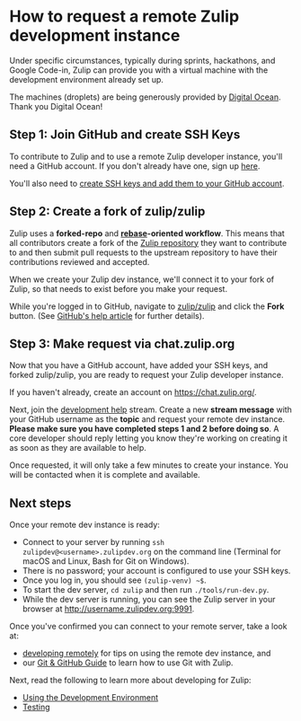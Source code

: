 # How to request a remote Zulip development instance

Under specific circumstances, typically during sprints, hackathons, and
Google Code-in, Zulip can provide you with a virtual machine with the
development environment already set up.

The machines (droplets) are being generously provided by
[Digital Ocean](https://www.digitalocean.com/). Thank you Digital Ocean!

## Step 1: Join GitHub and create SSH Keys

To contribute to Zulip and to use a remote Zulip developer instance, you'll
need a GitHub account. If you don't already have one, sign up
[here][github-join].

You'll also need to [create SSH keys and add them to your GitHub
account][github-help-add-ssh-key].

## Step 2: Create a fork of zulip/zulip

Zulip uses a **forked-repo** and **[rebase][gitbook-rebase]-oriented
workflow**. This means that all contributors create a fork of the [Zulip
repository][github-zulip-zulip] they want to contribute to and then submit pull
requests to the upstream repository to have their contributions reviewed and
accepted.

When we create your Zulip dev instance, we'll connect it to your fork of Zulip,
so that needs to exist before you make your request.

While you're logged in to GitHub, navigate to [zulip/zulip][github-zulip-zulip]
and click the **Fork** button. (See [GitHub's help article][github-help-fork]
for further details).

## Step 3: Make request via chat.zulip.org

Now that you have a GitHub account, have added your SSH keys, and forked
zulip/zulip, you are ready to request your Zulip developer instance.

If you haven't already, create an account on https://chat.zulip.org/.

Next, join the [development
help](https://chat.zulip.org/#narrow/stream/development.20help) stream. Create a
new **stream message** with your GitHub username as the **topic** and request
your remote dev instance. **Please make sure you have completed steps 1 and 2
before doing so**. A core developer should reply letting you know they're
working on creating it as soon as they are available to help.

Once requested, it will only take a few minutes to create your instance. You
will be contacted when it is complete and available.

## Next steps

Once your remote dev instance is ready:

- Connect to your server by running
  `ssh zulipdev@<username>.zulipdev.org` on the command line
  (Terminal for macOS and Linux, Bash for Git on Windows).
- There is no password; your account is configured to use your SSH keys.
- Once you log in, you should see `(zulip-venv) ~$`.
- To start the dev server, `cd zulip` and then run `./tools/run-dev.py`.
- While the dev server is running, you can see the Zulip server in your browser
  at http://username.zulipdev.org:9991.

Once you've confirmed you can connect to your remote server, take a look at:

* [developing remotely](dev-remote.html) for tips on using the remote dev
  instance, and
* our [Git & GitHub Guide](git-guide.html) to learn how to use Git with Zulip.

Next, read the following to learn more about developing for Zulip:

* [Using the Development Environment](using-dev-environment.html)
* [Testing](testing.html)

[github-join]: https://github.com/join
[github-help-add-ssh-key]: https://help.github.com/articles/adding-a-new-ssh-key-to-your-github-account/
[github-zulip-zulip]: https://github.com/zulip/zulip/
[github-help-fork]: https://help.github.com/articles/fork-a-repo/
[gitbook-rebase]: https://git-scm.com/book/en/v2/Git-Branching-Rebasing
